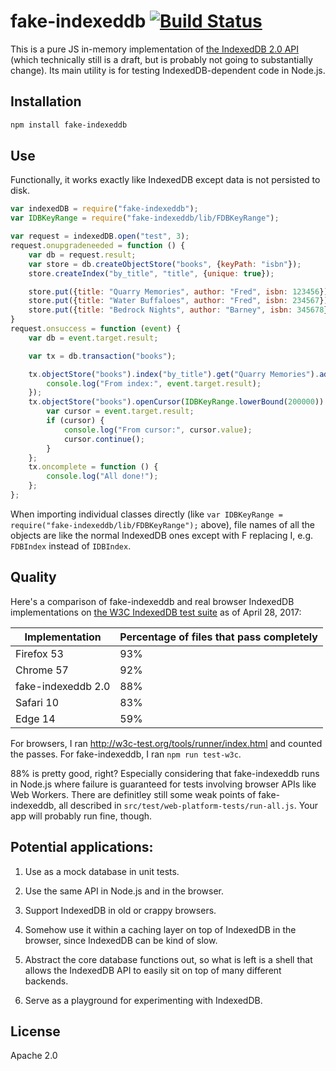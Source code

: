 # fake-indexeddb [![Build Status](https://travis-ci.org/dumbmatter/fakeIndexedDB.svg?branch=master)](https://travis-ci.org/dumbmatter/fakeIndexedDB)

This is a pure JS in-memory implementation of [the IndexedDB 2.0 API](https://w3c.github.io/IndexedDB/) (which technically still is a draft, but is probably not going to substantially change). Its main utility is for testing IndexedDB-dependent code in Node.js.

## Installation

```sh
npm install fake-indexeddb
```

## Use

Functionally, it works exactly like IndexedDB except data is not persisted to disk.

```js
var indexedDB = require("fake-indexeddb");
var IDBKeyRange = require("fake-indexeddb/lib/FDBKeyRange");

var request = indexedDB.open("test", 3);
request.onupgradeneeded = function () {
    var db = request.result;
    var store = db.createObjectStore("books", {keyPath: "isbn"});
    store.createIndex("by_title", "title", {unique: true});

    store.put({title: "Quarry Memories", author: "Fred", isbn: 123456});
    store.put({title: "Water Buffaloes", author: "Fred", isbn: 234567});
    store.put({title: "Bedrock Nights", author: "Barney", isbn: 345678});
}
request.onsuccess = function (event) {
    var db = event.target.result;

    var tx = db.transaction("books");

    tx.objectStore("books").index("by_title").get("Quarry Memories").addEventListener("success", function (event) {
        console.log("From index:", event.target.result);
    });
    tx.objectStore("books").openCursor(IDBKeyRange.lowerBound(200000)).onsuccess = function (event) {
        var cursor = event.target.result;
        if (cursor) {
            console.log("From cursor:", cursor.value);
            cursor.continue();
        }
    };
    tx.oncomplete = function () {
        console.log("All done!");
    };
};
```

When importing individual classes directly (like `var IDBKeyRange = require("fake-indexeddb/lib/FDBKeyRange");` above), file names of all the objects are like the normal IndexedDB ones except with F replacing I, e.g. `FDBIndex` instead of `IDBIndex`.

## Quality

Here's a comparison of fake-indexeddb and real browser IndexedDB implementations on [the W3C IndexedDB test suite](https://github.com/w3c/web-platform-tests/tree/master/IndexedDB) as of April 28, 2017:

Implementation | Percentage of files that pass completely
--- | ---
Firefox 53 | 93%
Chrome 57 | 92%
fake-indexeddb 2.0 | 88%
Safari 10 | 83%
Edge 14 | 59%

For browsers, I ran http://w3c-test.org/tools/runner/index.html and counted the passes. For fake-indexeddb, I ran `npm run test-w3c`.

88% is pretty good, right? Especially considering that fake-indexeddb runs in Node.js where failure is guaranteed for tests involving browser APIs like Web Workers. There are definitley still some weak points of fake-indexeddb, all described in `src/test/web-platform-tests/run-all.js`. Your app will probably run fine, though.

## Potential applications:

1. Use as a mock database in unit tests.

2. Use the same API in Node.js and in the browser.

3. Support IndexedDB in old or crappy browsers.

4. Somehow use it within a caching layer on top of IndexedDB in the browser, since IndexedDB can be kind of slow.

5. Abstract the core database functions out, so what is left is a shell that allows the IndexedDB API to easily sit on top of many different backends.

6. Serve as a playground for experimenting with IndexedDB.

## License

Apache 2.0
